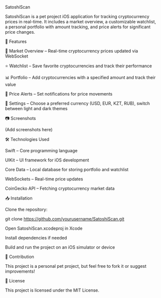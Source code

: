 SatoshiScan

SatoshiScan is a pet project iOS application for tracking cryptocurrency prices in real-time. It includes a market overview, a customizable watchlist, a personal portfolio with amount tracking, and price alerts for significant price changes.

🚀 Features

📌 Market Overview – Real-time cryptocurrency prices updated via WebSocket

⭐ Watchlist – Save favorite cryptocurrencies and track their performance

📊 Portfolio – Add cryptocurrencies with a specified amount and track their value

🔔 Price Alerts – Set notifications for price movements

🎨 Settings – Choose a preferred currency (USD, EUR, KZT, RUB), switch between light and dark themes

📷 Screenshots

(Add screenshots here)

🛠️ Technologies Used

Swift – Core programming language

UIKit – UI framework for iOS development

Core Data – Local database for storing portfolio and watchlist

WebSockets – Real-time price updates

CoinGecko API – Fetching cryptocurrency market data

📥 Installation

Clone the repository:

git clone https://github.com/yourusername/SatoshiScan.git

Open SatoshiScan.xcodeproj in Xcode

Install dependencies if needed

Build and run the project on an iOS simulator or device

🌟 Contribution

This project is a personal pet project, but feel free to fork it or suggest improvements!

📜 License

This project is licensed under the MIT License.


